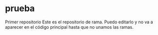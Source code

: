 # prueba
Primer repositorio 
Este es el repositorio de rama.
Puedo editarlo y no va a aparecer en el código principal hasta que no unamos las ramas.
